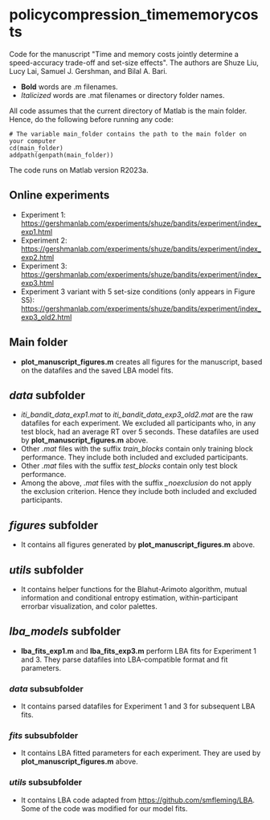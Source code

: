 # policycompression_timememorycosts
 Code for the manuscript "Time and memory costs jointly determine a speed-accuracy trade-off and set-size effects". The authors are Shuze Liu, Lucy Lai, Samuel J. Gershman, and Bilal A. Bari. 
- **Bold** words are .m filenames.
- *Italicized* words are .mat filenames or directory folder names.

All code assumes that the current directory of Matlab is the main folder. Hence, do the following before running any code:
```
# The variable main_folder contains the path to the main folder on your computer
cd(main_folder)
addpath(genpath(main_folder))
```
The code runs on Matlab version R2023a. 

## Online experiments
- Experiment 1: https://gershmanlab.com/experiments/shuze/bandits/experiment/index_exp1.html
- Experiment 2: https://gershmanlab.com/experiments/shuze/bandits/experiment/index_exp2.html
- Experiment 3: https://gershmanlab.com/experiments/shuze/bandits/experiment/index_exp3.html
- Experiment 3 variant with 5 set-size conditions (only appears in Figure S5): https://gershmanlab.com/experiments/shuze/bandits/experiment/index_exp3_old2.html

## Main folder
- **plot_manuscript_figures.m** creates all figures for the manuscript, based on the datafiles and the saved LBA model fits.

## *data* subfolder
- *iti_bandit_data_exp1.mat* to *iti_bandit_data_exp3_old2.mat* are the raw datafiles for each experiment. We excluded all participants who, in any test block, had an average RT over 5 seconds. These datafiles are used by **plot_manuscript_figures.m** above.
- Other *.mat* files with the suffix *_train_blocks_* contain only training block performance. They include both included and excluded participants. 
- Other *.mat* files with the suffix *_test_blocks_* contain only test block performance.
- Among the above, *.mat* files with the suffix *_noexclusion* do not apply the exclusion criterion. Hence they include both included and excluded participants. 

## *figures* subfolder
- It contains all figures generated by **plot_manuscript_figures.m** above.

## *utils* subfolder
- It contains helper functions for the Blahut-Arimoto algorithm, mutual information and conditional entropy estimation, within-participant errorbar visualization, and color palettes.

## *lba_models* subfolder
- **lba_fits_exp1.m** and **lba_fits_exp3.m** perform LBA fits for Experiment 1 and 3. They parse datafiles into LBA-compatible format and fit parameters.
### *data* subsubfolder
- It contains parsed datafiles for Experiment 1 and 3 for subsequent LBA fits. 
### *fits* subsubfolder
- It contains LBA fitted parameters for each experiment. They are used by **plot_manuscript_figures.m** above.
### *utils* subsubfolder
- It contains LBA code adapted from https://github.com/smfleming/LBA. Some of the code was modified for our model fits.

